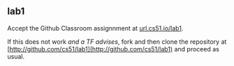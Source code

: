 
## lab1




Accept the Github Classroom assignnment at 
[url.cs51.io/lab1](http://url.cs51.io/lab1). 

If this does not work _and a TF advises_, fork and then clone the repository at 
[http://github.com/cs51/lab1](http://github.com/cs51/lab1) 
and proceed as usual.

